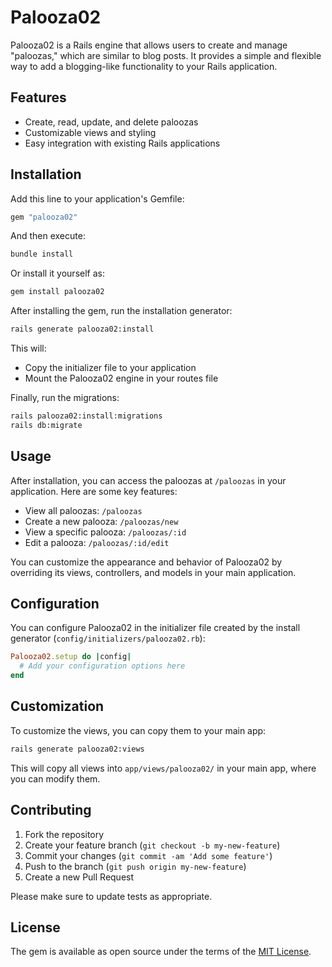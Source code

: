 # Palooza02

Palooza02 is a Rails engine that allows users to create and manage "paloozas," which are similar to blog posts. It provides a simple and flexible way to add a blogging-like functionality to your Rails application.

## Features

- Create, read, update, and delete paloozas
- Customizable views and styling
- Easy integration with existing Rails applications

## Installation

Add this line to your application's Gemfile:

```ruby
gem "palooza02"
```

And then execute:

```bash
bundle install
```

Or install it yourself as:

```bash
gem install palooza02
```

After installing the gem, run the installation generator:

```bash
rails generate palooza02:install
```

This will:
- Copy the initializer file to your application
- Mount the Palooza02 engine in your routes file

Finally, run the migrations:

```bash
rails palooza02:install:migrations
rails db:migrate
```

## Usage

After installation, you can access the paloozas at `/paloozas` in your application. Here are some key features:

- View all paloozas: `/paloozas`
- Create a new palooza: `/paloozas/new`
- View a specific palooza: `/paloozas/:id`
- Edit a palooza: `/paloozas/:id/edit`

You can customize the appearance and behavior of Palooza02 by overriding its views, controllers, and models in your main application.

## Configuration

You can configure Palooza02 in the initializer file created by the install generator (`config/initializers/palooza02.rb`):

```ruby
Palooza02.setup do |config|
  # Add your configuration options here
end
```

## Customization

To customize the views, you can copy them to your main app:

```bash
rails generate palooza02:views
```

This will copy all views into `app/views/palooza02/` in your main app, where you can modify them.

## Contributing

1. Fork the repository
2. Create your feature branch (`git checkout -b my-new-feature`)
3. Commit your changes (`git commit -am 'Add some feature'`)
4. Push to the branch (`git push origin my-new-feature`)
5. Create a new Pull Request

Please make sure to update tests as appropriate.

## License

The gem is available as open source under the terms of the [MIT License](https://opensource.org/licenses/MIT).
